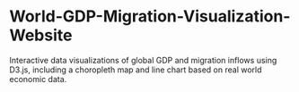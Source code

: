 # World-GDP-Migration-Visualization-Website
Interactive data visualizations of global GDP and migration inflows using D3.js, including a choropleth map and line chart based on real world economic data.
